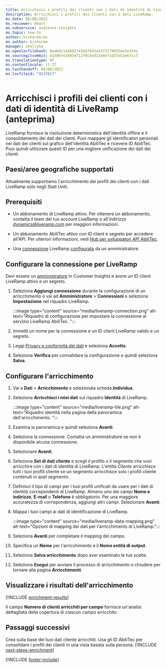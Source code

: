 ```yaml
---
title: Arricchisci i profili dei clienti con i dati di identità di LiveRamp (anteprima)
description: Arricchisci i profili dei clienti con i dati LiveRamp.
ms.date: 08/08/2022
ms.reviewer: mhart
ms.subservice: audience-insights
ms.topic: how-to
author: kishorem-ms
ms.author: kishorem
manager: shellyha
ms.openlocfilehash: 0aa6dc144602741b87843a5373779855ee3e334c
ms.sourcegitcommit: b1d06fe26934f12f0c5ed13e8ef1d37e52e67cc7
ms.translationtype: HT
ms.contentlocale: it-IT
ms.lasthandoff: 08/08/2022
ms.locfileid: "9237817"
---
```

# <a name="enrich-customer-profiles-with-identity-data-from-liveramp-preview"></a>Arricchisci i profili dei clienti con i dati di identità di LiveRamp (anteprima)

LiveRamp fornisce la risoluzione deterministica dell'identità offline e il consolidamento dei dati dei clienti. Puoi mappare gli identificatori personali nei dati dei clienti sul grafico dell'identità AbiliTec e ricevere ID AbiliTec. Puoi quindi utilizzare questi ID per una migliore unificazione dei dati dei clienti.

## <a name="supported-countriesregions"></a>Paesi/aree geografiche supportati

Attualmente supportiamo l'arricchimento dei profili dei clienti con i dati LiveRamp solo negli Stati Uniti.

## <a name="prerequisites"></a>Prerequisiti

- Un abbonamento di LiveRamp attivo. Per ottenere un abbonamento, contatta il team del tuo account LiveRamp o all'indirizzo [dynamics@liveramp.com](mailto:dynamics@liveramp.com) per maggiori informazioni.

- Un abbonamento AbiliTec attivo con ID client e segreto per accedere all'API. Per ulteriori informazioni, vedi [Hub per sviluppatori API AbiliTec](https://developers.liveramp.com/abilitec-api/).

- Una [connessione](connections.md) LiveRamp [configurata](#configure-the-connection-for-liveramp) da un amministratore.

## <a name="configure-the-connection-for-liveramp"></a>Configurare la connessione per LiveRamp

Devi essere un [amministratore](permissions.md#admin) in Customer Insights e avere un ID client LiveRamp attivo e un segreto.

1. Seleziona **Aggiungi connessione** durante la configurazione di un arricchimento o vai ad **Amministratore** > **Connessioni** e seleziona **Impostazione** nel riquadro LiveRamp.

   :::image type="content" source="media/liveramp-connection.png" alt-text="Riquadro di configurazione per impostare la connessione al servizio LiveRamp AbiliTec. ":::

1. Immetti un nome per la connessione e un ID client LiveRamp valido e un segreto.

1. Leggi [Privacy e conformità dei dati](connections.md#data-privacy-and-compliance) e seleziona **Accetto**.

1. Seleziona **Verifica** per convalidare la configurazione e quindi seleziona **Salva**.

## <a name="configure-the-enrichment"></a>Configurare l'arricchimento

1. Vai a **Dati** > **Arricchimento** e selezionala scheda **Individua**.

1. Seleziona **Arricchisci i miei dati** sul riquadro **Identità** di LiveRamp.

   :::image type="content" source="media/liveramp-tile.png" alt-text="Riquadro identità nella pagina della panoramica dell'arricchimento. ":::

1. Esamina la panoramica e quindi seleziona **Avanti**.

1. Seleziona la connessione. Contatta un amministratore se non è disponibile alcuna connessione.

1. Selezionare **Avanti**.

1. Seleziona **Set di dati cliente** e scegli il profilo o il segmento che vuoi arricchire con i dati di identità di LiveRamp. L'entità *Cliente* arricchisce tutti i tuoi profili cliente se un segmento arricchisce solo i profili cliente contenuti in quel segmento.

1. Definisci il tipo di campi per i tuoi profili unificati da usare per i dati di identità corrispondenti di LiveRamp. Almeno uno dei campi **Nome e indirizzo**, **E-mail** o **Telefono** è obbligatorio. Per una maggiore accuratezza di corrispondenza, aggiungi altri campi. Selezionare **Avanti**.

1. Mappa i tuoi campi ai dati di identificazione di LiveRamp.

   :::image type="content" source="media/liveramp-data-mapping.png" alt-text="Opzioni di mapping dei dati per l'arricchimento di LiveRamp.":::

1. Seleziona **Avanti** per completare il mapping del campo.

1. Specifica un **Nome** per l'arricchimento e il **Nome entità di output**.

1. Seleziona **Salva arricchimento** dopo aver esaminato le tue scelte.

1. Seleziona **Esegui** per avviare il processo di arricchimento o chiudere per tornare alla pagina **Arricchimenti**.

## <a name="view-enrichment-results"></a>Visualizzare i risultati dell'arricchimento

[!INCLUDE [enrichment-results](includes/enrichment-results.md)]

Il campo **Numero di clienti arricchiti per campo** fornisce un'analisi dettagliata della copertura di ciascun campo arricchito.

## <a name="next-steps"></a>Passaggi successivi

Crea sulla base dei tuoi dati cliente arricchiti. Usa gli ID AbiliTec per consolidare i profili dei clienti in una vista basata sulla persona.
[!INCLUDE [next-steps-enrichment](includes/next-steps-enrichment.md)]

[!INCLUDE [footer-include](includes/footer-banner.md)]
